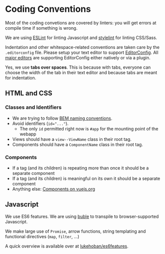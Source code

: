 # Coding Conventions

Most of the coding convetions are covered by linters: you will get errors at compile time if something is wrong.

We are using [ESLint](http://eslint.org/) for linting Javascript and [stylelint](https://stylelint.io/) for linting CSS/Sass.

Indentation and other whitespace-related conventions are taken care by the `.editorconfig` file. Please setup your text editor to support [EditorConfig](http://editorconfig.org/). All [major editors](http://editorconfig.org/#download) are supporting EditorConfig either natively or via a plugin.

Yes, we use **tabs over spaces**. This is because with tabs, everyone can choose the width of the tab in their text editor and because tabs are meant for indentation.

## HTML and CSS

### Classes and Identifiers

* We are trying to follow [BEM naming conventions](http://getbem.com/naming/).
* Avoid identifiers (`id="..."`).
	* The only `id` permitted right now is `#app` for the mounting point of the webapp
* Views should have a `view--ViewName` class in their root tag.
* Components should have a `ComponentName` class in their root tag.

### Components

* If a tag (and its children) is repeating more than once it should be a separate component
* If a tag (and its children) is meaningful on its own it should be a separate component
* Anything else: [Components on vuejs.org](https://vuejs.org/v2/guide/components.html)

## Javascript

We use ES6 features. We are using [buble](https://buble.surge.sh/) to transpile to browser-supported Javascript.

We make large use of `Promise`, arrow functions, string templating and functional directives (`map`, `filter`, ...)

A quick overview is available over at [lukehoban/es6features](https://github.com/lukehoban/es6features).
